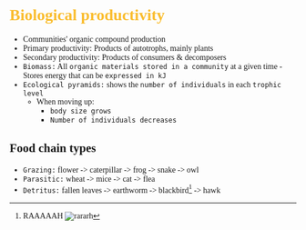 <span style="font-family:'cascadia code'">

# <span style="color:#fabd2f"> Biological productivity

- Communities' organic compound production
- Primary productivity: Products of autotrophs, mainly plants
- Secondary productivity: Products of consumers & decomposers
- `Biomass:` All `organic materials stored in a community` at a given time - Stores energy that can be `expressed in kJ`
- `Ecological pyramids:` shows the `number of individuals` in each `trophic level`
  - When moving up:
    -  `body size grows`
    -  `Number of individuals decreases`


## Food chain types
- `Grazing:` flower -> caterpillar -> frog -> snake -> owl
- `Parasitic:` wheat -> mice -> cat -> flea
- `Detritus:` fallen leaves -> earthworm -> blackbird[^1] -> hawk


[^1]: RAAAAAH ![rararh](https://hips.hearstapps.com/hmg-prod/images/photograph-of-a-u-s-air-force-lockheed-sr-71a-blackbird-news-photo-513687579-1560367541.jpg)
